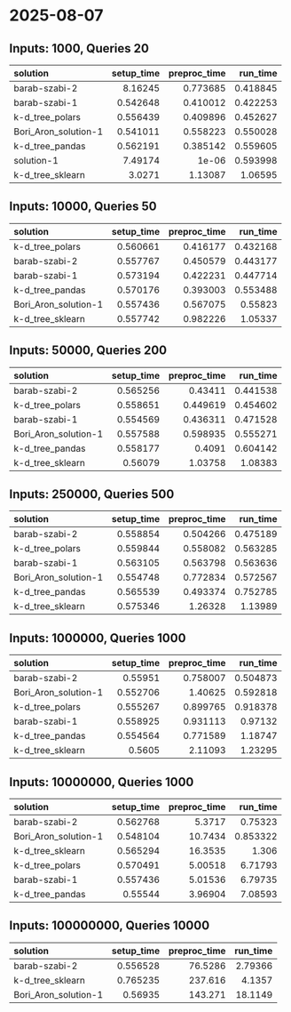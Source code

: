 # 2025-08-07

## Inputs: 1000, Queries 20

| solution             |   setup_time |   preproc_time |   run_time |
|:---------------------|-------------:|---------------:|-----------:|
| barab-szabi-2        |     8.16245  |       0.773685 |   0.418845 |
| barab-szabi-1        |     0.542648 |       0.410012 |   0.422253 |
| k-d_tree_polars      |     0.556439 |       0.409896 |   0.452627 |
| Bori_Aron_solution-1 |     0.541011 |       0.558223 |   0.550028 |
| k-d_tree_pandas      |     0.562191 |       0.385142 |   0.559605 |
| solution-1           |     7.49174  |       1e-06    |   0.593998 |
| k-d_tree_sklearn     |     3.0271   |       1.13087  |   1.06595  |

## Inputs: 10000, Queries 50

| solution             |   setup_time |   preproc_time |   run_time |
|:---------------------|-------------:|---------------:|-----------:|
| k-d_tree_polars      |     0.560661 |       0.416177 |   0.432168 |
| barab-szabi-2        |     0.557767 |       0.450579 |   0.443177 |
| barab-szabi-1        |     0.573194 |       0.422231 |   0.447714 |
| k-d_tree_pandas      |     0.570176 |       0.393003 |   0.553488 |
| Bori_Aron_solution-1 |     0.557436 |       0.567075 |   0.55823  |
| k-d_tree_sklearn     |     0.557742 |       0.982226 |   1.05337  |

## Inputs: 50000, Queries 200

| solution             |   setup_time |   preproc_time |   run_time |
|:---------------------|-------------:|---------------:|-----------:|
| barab-szabi-2        |     0.565256 |       0.43411  |   0.441538 |
| k-d_tree_polars      |     0.558651 |       0.449619 |   0.454602 |
| barab-szabi-1        |     0.554569 |       0.436311 |   0.471528 |
| Bori_Aron_solution-1 |     0.557588 |       0.598935 |   0.555271 |
| k-d_tree_pandas      |     0.558177 |       0.4091   |   0.604142 |
| k-d_tree_sklearn     |     0.56079  |       1.03758  |   1.08383  |

## Inputs: 250000, Queries 500

| solution             |   setup_time |   preproc_time |   run_time |
|:---------------------|-------------:|---------------:|-----------:|
| barab-szabi-2        |     0.558854 |       0.504266 |   0.475189 |
| k-d_tree_polars      |     0.559844 |       0.558082 |   0.563285 |
| barab-szabi-1        |     0.563105 |       0.563798 |   0.563636 |
| Bori_Aron_solution-1 |     0.554748 |       0.772834 |   0.572567 |
| k-d_tree_pandas      |     0.565539 |       0.493374 |   0.752785 |
| k-d_tree_sklearn     |     0.575346 |       1.26328  |   1.13989  |

## Inputs: 1000000, Queries 1000

| solution             |   setup_time |   preproc_time |   run_time |
|:---------------------|-------------:|---------------:|-----------:|
| barab-szabi-2        |     0.55951  |       0.758007 |   0.504873 |
| Bori_Aron_solution-1 |     0.552706 |       1.40625  |   0.592818 |
| k-d_tree_polars      |     0.555267 |       0.899765 |   0.918378 |
| barab-szabi-1        |     0.558925 |       0.931113 |   0.97132  |
| k-d_tree_pandas      |     0.554564 |       0.771589 |   1.18747  |
| k-d_tree_sklearn     |     0.5605   |       2.11093  |   1.23295  |

## Inputs: 10000000, Queries 1000

| solution             |   setup_time |   preproc_time |   run_time |
|:---------------------|-------------:|---------------:|-----------:|
| barab-szabi-2        |     0.562768 |        5.3717  |   0.75323  |
| Bori_Aron_solution-1 |     0.548104 |       10.7434  |   0.853322 |
| k-d_tree_sklearn     |     0.565294 |       16.3535  |   1.306    |
| k-d_tree_polars      |     0.570491 |        5.00518 |   6.71793  |
| barab-szabi-1        |     0.557436 |        5.01536 |   6.79735  |
| k-d_tree_pandas      |     0.55544  |        3.96904 |   7.08593  |

## Inputs: 100000000, Queries 10000

| solution             |   setup_time |   preproc_time |   run_time |
|:---------------------|-------------:|---------------:|-----------:|
| barab-szabi-2        |     0.556528 |        76.5286 |    2.79366 |
| k-d_tree_sklearn     |     0.765235 |       237.616  |    4.1357  |
| Bori_Aron_solution-1 |     0.56935  |       143.271  |   18.1149  |